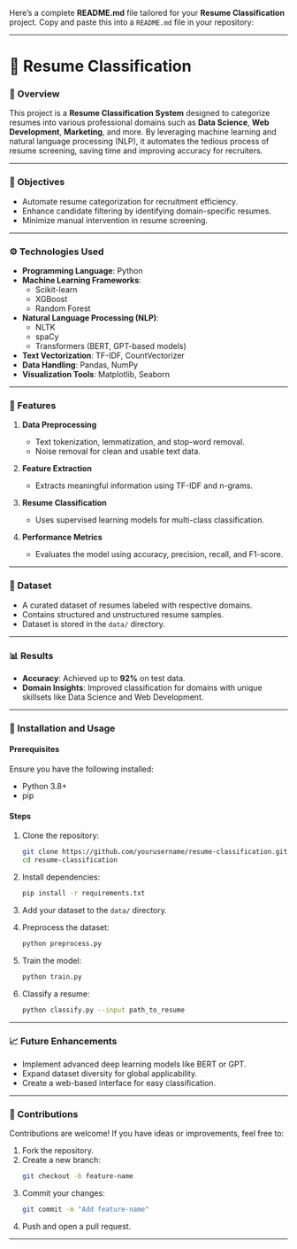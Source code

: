 Here’s a complete **README.md** file tailored for your **Resume Classification** project. Copy and paste this into a `README.md` file in your repository:

---

# 📄 Resume Classification  

### 📝 Overview  
This project is a **Resume Classification System** designed to categorize resumes into various professional domains such as **Data Science**, **Web Development**, **Marketing**, and more. By leveraging machine learning and natural language processing (NLP), it automates the tedious process of resume screening, saving time and improving accuracy for recruiters.

---

### 🎯 Objectives  
- Automate resume categorization for recruitment efficiency.  
- Enhance candidate filtering by identifying domain-specific resumes.  
- Minimize manual intervention in resume screening.  

---

### ⚙️ Technologies Used  
- **Programming Language**: Python  
- **Machine Learning Frameworks**:  
  - Scikit-learn  
  - XGBoost  
  - Random Forest  
- **Natural Language Processing (NLP)**:  
  - NLTK  
  - spaCy  
  - Transformers (BERT, GPT-based models)  
- **Text Vectorization**: TF-IDF, CountVectorizer  
- **Data Handling**: Pandas, NumPy  
- **Visualization Tools**: Matplotlib, Seaborn  

---

### 🚀 Features  
1. **Data Preprocessing**  
   - Text tokenization, lemmatization, and stop-word removal.  
   - Noise removal for clean and usable text data.  

2. **Feature Extraction**  
   - Extracts meaningful information using TF-IDF and n-grams.  

3. **Resume Classification**  
   - Uses supervised learning models for multi-class classification.  

4. **Performance Metrics**  
   - Evaluates the model using accuracy, precision, recall, and F1-score.  

---

### 📂 Dataset  
- A curated dataset of resumes labeled with respective domains.  
- Contains structured and unstructured resume samples.  
- Dataset is stored in the `data/` directory.  

---

### 📊 Results  
- **Accuracy**: Achieved up to **92%** on test data.  
- **Domain Insights**: Improved classification for domains with unique skillsets like Data Science and Web Development.  

---

### 🔧 Installation and Usage  

#### Prerequisites  
Ensure you have the following installed:  
- Python 3.8+  
- pip  

#### Steps  
1. Clone the repository:  
   ```bash
   git clone https://github.com/yourusername/resume-classification.git
   cd resume-classification
   ```  

2. Install dependencies:  
   ```bash
   pip install -r requirements.txt
   ```  

3. Add your dataset to the `data/` directory.  

4. Preprocess the dataset:  
   ```bash
   python preprocess.py
   ```  

5. Train the model:  
   ```bash
   python train.py
   ```  

6. Classify a resume:  
   ```bash
   python classify.py --input path_to_resume
   ```  

---

### 📈 Future Enhancements  
- Implement advanced deep learning models like BERT or GPT.  
- Expand dataset diversity for global applicability.  
- Create a web-based interface for easy classification.  

---

### 🤝 Contributions  
Contributions are welcome! If you have ideas or improvements, feel free to:  
1. Fork the repository.  
2. Create a new branch:  
   ```bash
   git checkout -b feature-name
   ```  
3. Commit your changes:  
   ```bash
   git commit -m "Add feature-name"
   ```  
4. Push and open a pull request.  

---

